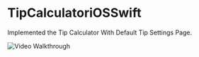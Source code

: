 # TipCalculatoriOSSwift

Implemented the Tip Calculator With Default Tip Settings Page.

![Video Walkthrough](tip_calculator.gif)
